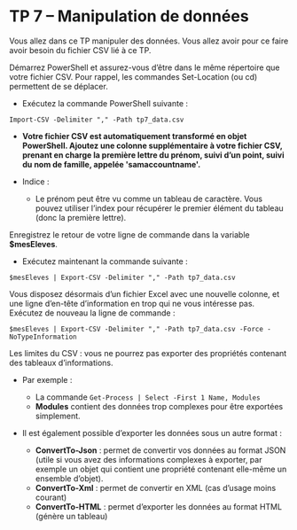 # TP 7 – Manipulation de données 

Vous allez dans ce TP manipuler des données. Vous allez avoir pour ce faire avoir besoin du fichier CSV lié à ce TP. 

Démarrez PowerShell et assurez-vous d’être dans le même répertoire que votre fichier CSV. Pour rappel, les commandes Set-Location (ou cd) permettent de se déplacer. 

* Exécutez la commande PowerShell suivante : 
```
Import-CSV -Delimiter "," -Path tp7_data.csv 
```
 
* **Votre fichier CSV est automatiquement transformé en objet PowerShell. Ajoutez une colonne supplémentaire à votre fichier CSV, prenant en charge la première lettre du prénom, suivi d’un point, suivi du nom de famille, appelée 'samaccountname'.**

* Indice :  
  * Le prénom peut être vu comme un tableau de caractère. Vous pouvez utiliser l’index pour récupérer le premier élément du tableau (donc la première lettre). 

Enregistrez le retour de votre ligne de commande dans la variable **$mesEleves**. 

 
* Exécutez maintenant la commande suivante : 
```
$mesEleves | Export-CSV -Delimiter "," -Path tp7_data.csv 
```

Vous disposez désormais d’un fichier Excel avec une nouvelle colonne, et une ligne d’en-tête d’information en trop qui ne vous intéresse pas. Exécutez de nouveau la ligne de commande : 
```
$mesEleves | Export-CSV -Delimiter "," -Path tp7_data.csv -Force -NoTypeInformation 
```
  
Les limites du CSV : vous ne pourrez pas exporter des propriétés contenant des tableaux d’informations. 

* Par exemple :  
  * La commande ```Get-Process | Select -First 1 Name, Modules``` 
  * **Modules** contient des données trop complexes pour être exportées simplement. 

* Il est également possible d’exporter les données sous un autre format : 
  * **ConvertTo-Json** : permet de convertir vos données au format JSON (utile si vous avez des informations complexes à exporter, par exemple un objet qui contient une propriété contenant elle-même un ensemble d’objet). 
  * **ConvertTo-Xml** : permet de convertir en XML (cas d’usage moins courant) 
  * **ConvertTo-HTML** : permet d’exporter les données au format HTML (génère un tableau) 
